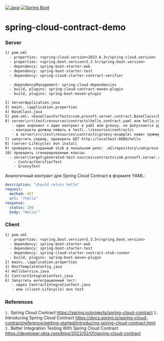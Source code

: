 [![Java](https://img.shields.io/badge/Java-E43222??style=for-the-badge&logo=openjdk&logoColor=FFFFFF)](https://www.java.com/)
[![Spring Boot](https://img.shields.io/badge/Spring_Boot-FFFFFF??style=for-the-badge&logo=Spring)](https://spring.io/projects/spring-boot/)

# spring-cloud-contract-demo

### Server
```txt
1) pom.xml
  - properties: <spring-cloud.version>2023.0.3</spring-cloud.version>
  - properties: <spring.boot.version>3.3.5</spring.boot.version>
  - dependency: spring-boot-starter-web
  - dependency: spring-boot-starter-test
  - dependency: spring-cloud-starter-contract-verifier
  
  - dependencyManagement: spring-cloud-dependencies
  - build, plugins: spring-cloud-contract-maven-plugin
  - build, plugins: spring-boot-maven-plugin 

2) ServerApplication.java
3) main\..\application.properties
4) BaseClass.java
5) pom.xml: <baseClassForTests>com.prosoft.server.contract.BaseClass</baseClassForTests>
6) server\src\test\resources\contracts\hello_contract.yaml или hello_contract.groovy 
   - один эндпоинт = один контракт в yaml или groovy, не допускается дублирование 
   - контракты должны лежать в test\..\resources\contracts\
   - в server\src\test\resources\contracts\groovy-example\ лежат примеры в groovy. Для их использования - перенести в server\src\test\resources\contracts\  
7) запустить сервер, проверить GET http://localhost:8080/hello  
8) (server-Lifecycle) mvn install  
9) проверить созданный stub в локальном репо: .m2\repository\com\prosoft\server\1.0-SNAPSHOT\server-1.0-SNAPSHOT-stubs.jar  
10) проверить сгенерированные классы: 
  - server\target\generated-test-sources\contracts\com.prosoft.server.contract\
    - ContractVerifierTest
    - GroovyTest
```

Аналогичный контракт для Spring Cloud Contract в формате YAML:
```YAML
description: "should return hello"
request:
  method: GET
  url: "/hello"
response:
  status: 200
  body: "Hello!"
```

### Client
```txt
1) pom.xml
  - properties: <spring.boot.version>3.3.5</spring.boot.version>
  - dependency: spring-boot-starter-web
  - dependency: spring-boot-starter-test
  - dependency: spring-cloud-starter-contract-stub-runner
  - build, plugins: spring-boot-maven-plugin
2) main\..\application.properties 
3) RestTemplateConfig.java  
4) HelloService.java  
5) ContractIntegrationTest.java  
6) Запустить интеграционный тест:
   - через ContractIntegrationTest.java
   - или (client-Lifecycle) mvn test  
```



### References 

`1.` Spring Cloud Contract https://spring.io/projects/spring-cloud-contract
`2.` Introducing Spring Cloud Contract https://docs.spring.io/spring-cloud-contract/reference/getting-started/introducing-spring-cloud-contract.html
`3.` Better Integration Testing With Spring Cloud Contract https://developer.okta.com/blog/2022/02/01/spring-cloud-contract  

